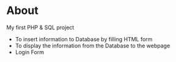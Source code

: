 # About
My first PHP &amp; SQL project
- To insert information to Database by filling HTML form
- To display the information from the Database to the webpage
- Login Form
